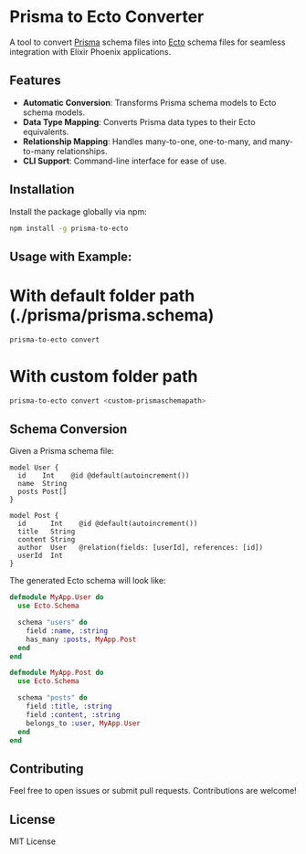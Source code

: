 # Prisma to Ecto Converter

A tool to convert [Prisma](https://www.prisma.io) schema files into [Ecto](https://hexdocs.pm/ecto/Ecto.html) schema files for seamless integration with Elixir Phoenix applications.

## Features

- **Automatic Conversion**: Transforms Prisma schema models to Ecto schema models.
- **Data Type Mapping**: Converts Prisma data types to their Ecto equivalents.
- **Relationship Mapping**: Handles many-to-one, one-to-many, and many-to-many relationships.
- **CLI Support**: Command-line interface for ease of use.

## Installation

Install the package globally via npm:

```bash
npm install -g prisma-to-ecto
```

## Usage with Example:

# With default folder path (./prisma/prisma.schema)
 
```bash
prisma-to-ecto convert 
```

# With custom folder path 

```bash
prisma-to-ecto convert <custom-prismaschemapath>
```
 

## Schema Conversion

Given a Prisma schema file:
```prisma.schema
model User {
  id    Int    @id @default(autoincrement())
  name  String
  posts Post[]
}

model Post {
  id      Int    @id @default(autoincrement())
  title   String
  content String
  author  User   @relation(fields: [userId], references: [id])
  userId  Int
}
```

The generated Ecto schema will look like:

```elixir
defmodule MyApp.User do
  use Ecto.Schema

  schema "users" do
    field :name, :string
    has_many :posts, MyApp.Post
  end
end

defmodule MyApp.Post do
  use Ecto.Schema

  schema "posts" do
    field :title, :string
    field :content, :string
    belongs_to :user, MyApp.User
  end
end
```


## Contributing

Feel free to open issues or submit pull requests. Contributions are welcome!


## License
MIT License


